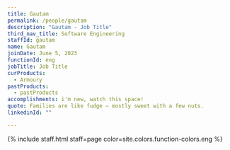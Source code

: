 ```yaml
---
title: Gautam
permalink: /people/gautam
description: "Gautam - Job Title"
third_nav_title: Software Engineering
staffId: gautam
name: Gautam
joinDate: June 5, 2023
functionId: eng
jobTitle: Job Title
curProducts:
  - Armoury
pastProducts:
  - pastProducts
accomplishments: i'm new, watch this space!
quote: Families are like fudge – mostly sweet with a few nuts.
linkedinId: ""

---
```


{% include staff.html staff=page color=site.colors.function-colors.eng %}
